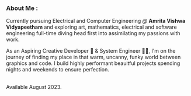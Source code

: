 ### About Me  :

Currently pursuing Electrical and Computer Engineering *@* **Amrita Vishwa Vidyapeetham** and exploring art, mathematics, electrical and software engineering full-time diving head first into assimilating my passions with work.


As an Aspiring Creative Developer 🚀 & System Engineer 🐱‍💻, I'm on the journey of finding my place in that warm, uncanny, funky world between graphics and code. I build highly performant beauitful projects spending nights and weekends to ensure perfection. 

<br>
Available August 2023.
</br>
